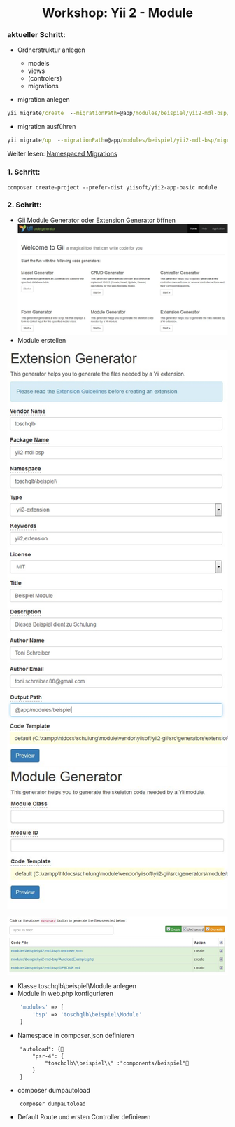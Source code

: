 <h1 align="center">Workshop: Yii 2 - Module</h1>

### aktueller Schritt:
- Ordnerstruktur anlegen
    - models
    - views
    - (controlers)
    - migrations
    
- migration anlegen
```cmd
yii migrate/create  --migrationPath=@app/modules/beispiel/yii2-mdl-bsp/migrations create_user_table --fields="name:string,passwort:string,mail:string"
```
- migration ausführen
```cmd
yii migrate/up  --migrationPath=@app/modules/beispiel/yii2-mdl-bsp/migrations
```
Weiter lesen: [Namespaced Migrations](https://www.yiiframework.com/doc/guide/2.0/en/db-migrations#namespaced-migrations)


### 1. Schritt:
```
composer create-project --prefer-dist yiisoft/yii2-app-basic module
```
### 2. Schritt:
- Gii Module Generator oder Extension Generator öffnen
![gii](https://github.com/ToSchQLB/yii2_module_schulung/raw/master/images/01_gii.jpg)
- Module erstellen

![Extension Generator](https://github.com/ToSchQLB/yii2_module_schulung/raw/master/images/02_ext_gen.jpg)
![Module Generator](https://github.com/ToSchQLB/yii2_module_schulung/raw/master/images/03_mdl_gen.jpg)


![Extension Generator](https://github.com/ToSchQLB/yii2_module_schulung/raw/master/images/04_mdl_gen_result.jpg)

- Klasse toschqlb\beispiel\Module anlegen
- Module in web.php konfigurieren

```php
    'modules' => [
        'bsp' => 'toschqlb\beispiel\Module'
    ]
```
- Namespace in composer.json definieren
```
    "autoload": {
        "psr-4": {
            "toschqlb\\beispiel\\" :"components/beispiel"
        }
    }
```
- composer dumpautoload
```cmd
    composer dumpautoload
```
- Default Route und ersten Controller definieren
